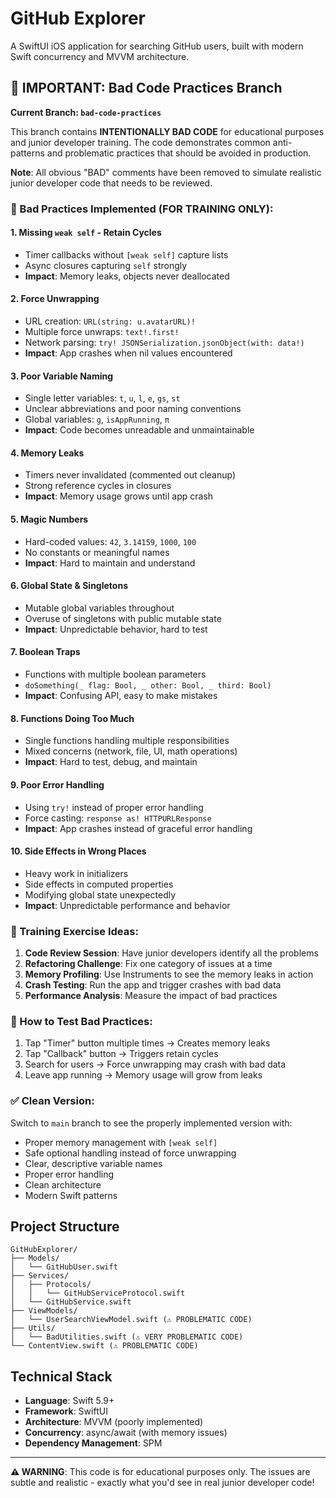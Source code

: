 # GitHub Explorer

A SwiftUI iOS application for searching GitHub users, built with modern Swift concurrency and MVVM architecture.

## 🚨 IMPORTANT: Bad Code Practices Branch

**Current Branch: `bad-code-practices`**

This branch contains **INTENTIONALLY BAD CODE** for educational purposes and junior developer training. The code demonstrates common anti-patterns and problematic practices that should be avoided in production.

**Note**: All obvious "BAD" comments have been removed to simulate realistic junior developer code that needs to be reviewed.

### 🔴 Bad Practices Implemented (FOR TRAINING ONLY):

#### 1. **Missing `weak self` - Retain Cycles**
- Timer callbacks without `[weak self]` capture lists
- Async closures capturing `self` strongly
- **Impact**: Memory leaks, objects never deallocated

#### 2. **Force Unwrapping**
- URL creation: `URL(string: u.avatarURL)!`
- Multiple force unwraps: `text!.first!`
- Network parsing: `try! JSONSerialization.jsonObject(with: data!)`
- **Impact**: App crashes when nil values encountered

#### 3. **Poor Variable Naming**
- Single letter variables: `t`, `u`, `l`, `e`, `gs`, `st`
- Unclear abbreviations and poor naming conventions
- Global variables: `g`, `isAppRunning`, `π`
- **Impact**: Code becomes unreadable and unmaintainable

#### 4. **Memory Leaks**
- Timers never invalidated (commented out cleanup)
- Strong reference cycles in closures
- **Impact**: Memory usage grows until app crash

#### 5. **Magic Numbers**
- Hard-coded values: `42`, `3.14159`, `1000`, `100`
- No constants or meaningful names
- **Impact**: Hard to maintain and understand

#### 6. **Global State & Singletons**
- Mutable global variables throughout
- Overuse of singletons with public mutable state
- **Impact**: Unpredictable behavior, hard to test

#### 7. **Boolean Traps**
- Functions with multiple boolean parameters
- `doSomething(_ flag: Bool, _ other: Bool, _ third: Bool)`
- **Impact**: Confusing API, easy to make mistakes

#### 8. **Functions Doing Too Much**
- Single functions handling multiple responsibilities
- Mixed concerns (network, file, UI, math operations)
- **Impact**: Hard to test, debug, and maintain

#### 9. **Poor Error Handling**
- Using `try!` instead of proper error handling
- Force casting: `response as! HTTPURLResponse`
- **Impact**: App crashes instead of graceful error handling

#### 10. **Side Effects in Wrong Places**
- Heavy work in initializers
- Side effects in computed properties
- Modifying global state unexpectedly
- **Impact**: Unpredictable performance and behavior

### 🎯 Training Exercise Ideas:

1. **Code Review Session**: Have junior developers identify all the problems
2. **Refactoring Challenge**: Fix one category of issues at a time
3. **Memory Profiling**: Use Instruments to see the memory leaks in action
4. **Crash Testing**: Run the app and trigger crashes with bad data
5. **Performance Analysis**: Measure the impact of bad practices

### 🔧 How to Test Bad Practices:

1. Tap "Timer" button multiple times → Creates memory leaks
2. Tap "Callback" button → Triggers retain cycles
3. Search for users → Force unwrapping may crash with bad data
4. Leave app running → Memory usage will grow from leaks

### ✅ Clean Version:

Switch to `main` branch to see the properly implemented version with:
- Proper memory management with `[weak self]`
- Safe optional handling instead of force unwrapping
- Clear, descriptive variable names
- Proper error handling
- Clean architecture
- Modern Swift patterns

## Project Structure

```
GitHubExplorer/
├── Models/
│   └── GitHubUser.swift
├── Services/
│   ├── Protocols/
│   │   └── GitHubServiceProtocol.swift
│   └── GitHubService.swift
├── ViewModels/
│   └── UserSearchViewModel.swift (⚠️ PROBLEMATIC CODE)
├── Utils/
│   └── BadUtilities.swift (⚠️ VERY PROBLEMATIC CODE)
└── ContentView.swift (⚠️ PROBLEMATIC CODE)
```

## Technical Stack

- **Language**: Swift 5.9+
- **Framework**: SwiftUI
- **Architecture**: MVVM (poorly implemented)
- **Concurrency**: async/await (with memory issues)
- **Dependency Management**: SPM

---

**⚠️ WARNING**: This code is for educational purposes only. The issues are subtle and realistic - exactly what you'd see in real junior developer code!